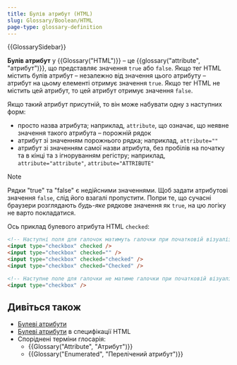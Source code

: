```yaml
---
title: Булів атрибут (HTML)
slug: Glossary/Boolean/HTML
page-type: glossary-definition
---
```


{{GlossarySidebar}}

**Булів атрибут** у {{Glossary("HTML")}} – це {{glossary("attribute", "атрибут")}}, що представляє значення `true` або `false`. Якщо тег HTML містить булів атрибут – незалежно від значення цього атрибуту – атрибут на цьому елементі отримує значення `true`. Якщо тег HTML не містить цей атрибут, то цей атрибут отримує значення `false`.

Якщо такий атрибут присутній, то він може набувати одну з наступних форм:

- просто назва атрибута; наприклад, `attribute`, що означає, що неявне значення такого атрибута – порожній рядок
- атрибут зі значенням порожнього рядка; наприклад, `attribute=""`
- атрибут зі значенням самої назви атрибута, без пробілів на початку та в кінці та з ігноруванням регістру; наприклад, `attribute="attribute"`, `attribute="ATTRIBUTE"`

> [!NOTE]
> Рядки "true" та "false" є недійсними значеннями. Щоб задати атрибутові значення `false`, слід його взагалі пропустити. Попри те, що сучасні браузери розглядають _будь-яке_ рядкове значення як `true`, на цю логіку не варто покладатися.

Ось приклад булевого атрибута HTML `checked`:

```html
<!-- Наступні поля для галочок матимуть галочки при початковій візуалізації -->
<input type="checkbox" checked />
<input type="checkbox" checked="" />
<input type="checkbox" checked="checked" />
<input type="checkbox" checked="Checked" />

<!-- Наступне поле для галочки не матиме галочки при початковій візуалізації -->
<input type="checkbox" />
```

## Дивіться також

- [Булеві атрибути](/uk/docs/Web/HTML/Attributes#boolean_attributes)
- [Булеві атрибути](https://html.spec.whatwg.org/#boolean-attributes) в специфікації HTML
- Споріднені терміни глосарія:
  - {{Glossary("Attribute", "Атрибут")}}
  - {{Glossary("Enumerated", "Перелічений атрибут")}}
